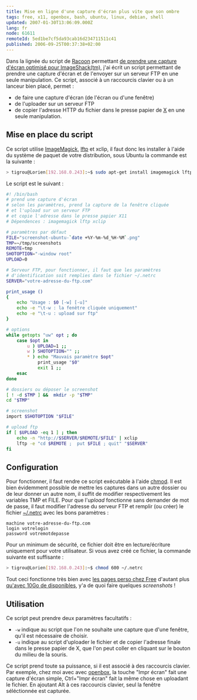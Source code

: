```yaml
---
title: Mise en ligne d'une capture d'écran plus vite que son ombre
tags: free, x11, openbox, bash, ubuntu, linux, debian, shell
updated: 2007-01-30T13:06:09.000Z
lang: fr
node: 61611
remoteId: 5ed1be7cf5da93cab16d234711511c41
published: 2006-09-25T00:37:38+02:00
---
```

 
Dans la lignée du script de [Racoon](http://blog.racoon97.net/) permettant [de prendre une capture d'écran optimisé pour ImageShack(tm)](http://blog.racoon97.net/?2006/09/10/2-une-capture-optimisee-pour-imageshack), j'ai écrit un script permettant de prendre une capture d'écran et de l'envoyer sur un serveur FTP en une seule manipulation. Ce script, associé à un raccourcis clavier ou à un lanceur bien placé, permet :

* de faire une capture d'écran (de l'écran ou d'une fenêtre)
* de l'uploader sur un serveur FTP
* de copier l'adresse HTTP du fichier dans le presse papier de [X](http://pwet.fr/man/linux/commandes/x2/xorg) en une seule manipulation.
 
  
## Mise en place du script

 
Ce script utilise [ImageMagick](http://pwet.fr/man/linux/commandes/imagemagick), [lftp](http://pwet.fr/man/linux/commandes/lftp) et xclip, il faut donc les installer à l'aide du système de paquet de votre distribution, sous Ubuntu la commande est la suivante :

 ``` bash
> tigrou@Lorien[192.168.0.243]:~$ sudo apt-get install imagemagick lftp xclip
```

 
Le script est le suivant :

``` bash
#! /bin/bash
# prend une capture d'écran
# selon les paramètres, prend la capture de la fenêtre cliquée
# et l'upload sur un serveur FTP
# et copie l'adresse dans le presse papier X11
# Dépendences : imagemagick lftp xclip

# paramètres par défaut
FILE="screenshot-ubuntu-`date +%Y-%m-%d_%H-%M`.png"
TMP=~/tmp/screenshots
REMOTE=tmp
SHOTOPTION="-window root"
UPLOAD=0

# Serveur FTP, pour fonctionner, il faut que les paramètres
# d'identification soit remplies dans le fichier ~/.netrc
SERVER="votre-adresse-du-ftp.com"

print_usage ()
{
    echo "Usage : $0 [-w] [-u]"
    echo -e "\t-w : la fenêtre cliquée uniquement"
    echo -e "\t-u : upload sur ftp"
}

# options
while getopts "uw" opt ; do
    case $opt in
        u ) UPLOAD=1 ;;
        w ) SHOTOPTION="" ;;
        * ) echo "Mauvais paramètre $opt"
            print_usage "$0"
            exit 1 ;;
    esac
done

# dossiers ou déposer le screenshot
[ ! -d $TMP ] &&  mkdir -p "$TMP"
cd "$TMP"

# screenshot
import $SHOTOPTION "$FILE"

# upload ftp
if [ $UPLOAD -eq 1 ] ; then
    echo -n "http://$SERVER/$REMOTE/$FILE" | xclip
    lftp -e "cd $REMOTE ;  put $FILE ; quit" "$SERVER"
fi
```

   
## Configuration

 
Pour fonctionner, il faut rendre ce script exécutable à l'aide [chmod](http://pwet.fr/man/linux/commandes/chmod). Il est bien évidemment possible de mettre les captures dans un autre dossier ou de leur donner un autre nom, il suffit de modifier respectivement les variables TMP et FILE. Pour que l'*upload* fonctionne sans demander de mot de passe, il faut modifier l'adresse du serveur FTP et remplir (ou créer) le fichier [~/.netrc](http://pwet.fr/man/linux/formats/netrc) avec les bons paramètres :

 ``` 
machine votre-adresse-du-ftp.com
login votrelogin
password votremotdepasse
```

 
Pour un minimum de sécurité, ce fichier doit être en lecture/écriture uniquement pour votre utilisateur. Si vous avez créé ce fichier, la commande suivante est suffisante :

 ``` bash
> tigrou@Lorien[192.168.0.243]:~$ chmod 600 ~/.netrc
```

 
Tout ceci fonctionne très bien avec [les pages perso chez Free](http://dpobel.free.fr/tmp/) d'autant plus [qu'avec 10Go de disponibles](http://www.freenews.fr/index.php?itemid=3533), y'a de quoi faire quelques *screenshots* !

   
## Utilisation

 
Ce script peut prendre deux paramètres facultatifs :

 * `-w` indique au script que l'on ne souhaite une capture que d'une fenêtre, qu'il est nécessaire de choisir.
 * `-u` indique au script d'uploader le fichier et de copier l'adresse finale dans le presse papier de X, que l'on peut coller en cliquant sur le bouton du milieu de la souris.
 
Ce script prend toute sa puissance, si il est associé à des raccourcis clavier. Par exemple, chez moi avec avec [openbox](http://pwet.fr/man/linux/commandes/openbox), la touche &quot;Impr écran&quot; fait une capture d'écran simple, Ctrl+&quot;Impr écran&quot; fait la même chose en uploadant le fichier. En ajoutant Alt à ces raccourcis clavier, seul la fenêtre séléctionnée est capturée.

 
